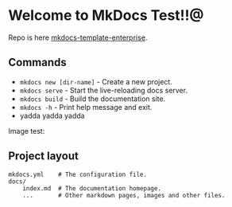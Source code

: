 # Welcome to MkDocs Test!!@

Repo is here [mkdocs-template-enterprise](https://github.com/CelloCommunications/mkdocs-template-enterprise).

## Commands

* `mkdocs new [dir-name]` - Create a new project.
* `mkdocs serve` - Start the live-reloading docs server.
* `mkdocs build` - Build the documentation site.
* `mkdocs -h` - Print help message and exit.
* yadda yadda yadda

Image test:

## Project layout

    mkdocs.yml    # The configuration file.
    docs/
        index.md  # The documentation homepage.
        ...       # Other markdown pages, images and other files.
